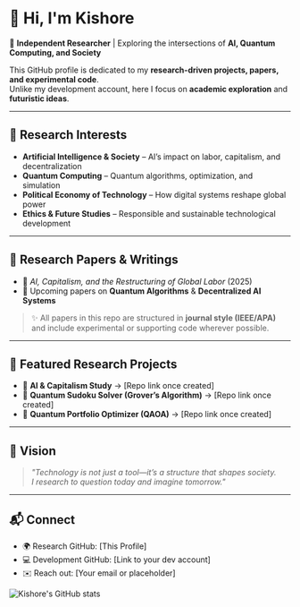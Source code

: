 # 👋 Hi, I'm Kishore  

🚀 **Independent Researcher** | Exploring the intersections of **AI, Quantum Computing, and Society**  

This GitHub profile is dedicated to my **research-driven projects, papers, and experimental code**.  
Unlike my development account, here I focus on **academic exploration** and **futuristic ideas**.  

---

## 🔬 Research Interests  
- **Artificial Intelligence & Society** – AI’s impact on labor, capitalism, and decentralization  
- **Quantum Computing** – Quantum algorithms, optimization, and simulation  
- **Political Economy of Technology** – How digital systems reshape global power  
- **Ethics & Future Studies** – Responsible and sustainable technological development  

---

## 📄 Research Papers & Writings  
- 📝 *AI, Capitalism, and the Restructuring of Global Labor* (2025)  
- 📝 Upcoming papers on **Quantum Algorithms** & **Decentralized AI Systems**  

> ✨ All papers in this repo are structured in **journal style (IEEE/APA)** and include experimental or supporting code wherever possible.  

---

## 📂 Featured Research Projects  
- 🔗 **AI & Capitalism Study** → [Repo link once created]  
- 🔗 **Quantum Sudoku Solver (Grover’s Algorithm)** → [Repo link once created]  
- 🔗 **Quantum Portfolio Optimizer (QAOA)** → [Repo link once created]  

---

## 🌌 Vision  
> *"Technology is not just a tool—it’s a structure that shapes society.  
I research to question today and imagine tomorrow."*  

---

## 📬 Connect  
- 🌍 Research GitHub: [This Profile]  
- 💻 Development GitHub: [Link to your dev account]  
- ✉️ Reach out: [Your email or placeholder]

![Kishore's GitHub stats](http://github-profile-summary-cards.vercel.app/api/cards/profile-details?username=kishore-researcher&theme=github)
<!--
**kishore-researcher/Kishore-researcher** is a ✨ _special_ ✨ repository because its `README.md` (this file) appears on your GitHub profile.

Here are some ideas to get you started:

- 🔭 I’m currently working on ...
- 🌱 I’m currently learning ...
- 👯 I’m looking to collaborate on ...
- 🤔 I’m looking for help with ...
- 💬 Ask me about ...
- 📫 How to reach me: ...
- 😄 Pronouns: ...
- ⚡ Fun fact: ...
-->
